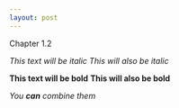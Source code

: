 ```yaml
---
layout: post
---
```



Chapter 1.2 

*This text will be italic* 
_This will also be italic_

**This text will be bold** 
__This will also be bold__

*You **can** combine them*

